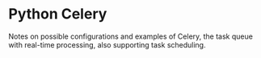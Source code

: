 # Python Celery

Notes on possible configurations and examples of Celery, the task queue with real-time processing, also supporting task scheduling.
